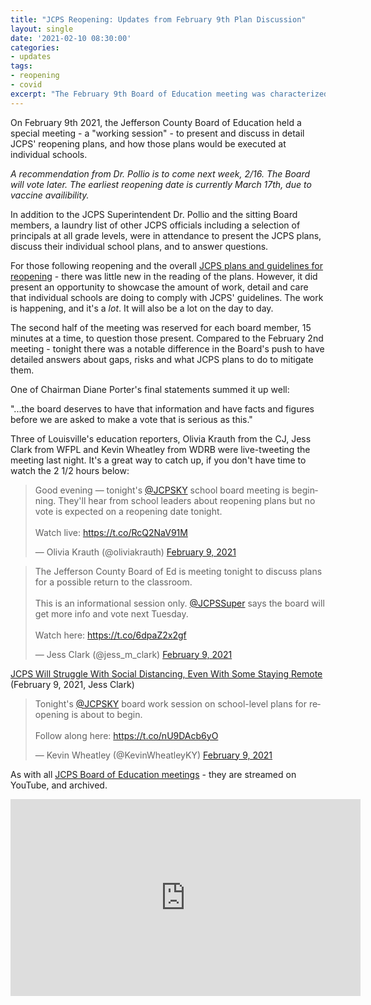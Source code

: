 ```yaml
---
title: "JCPS Reopening: Updates from February 9th Plan Discussion"
layout: single
date: '2021-02-10 08:30:00'
categories:
- updates
tags:
- reopening
- covid
excerpt: "The February 9th Board of Education meeting was characterized in a marked shift in questions from Board member. As Chairman Diane Porter put it: 'we will need specifics to make a vote of this importance'"
---
```


On February 9th 2021, the Jefferson County Board of Education held a special meeting - a "working session" - to present and discuss in detail JCPS' reopening plans, and how those plans would be executed at individual schools. 

*A recommendation from Dr. Pollio is to come next week, 2/16. The Board will vote later. The earliest reopening date is currently March 17th, due to vaccine availibility.*

In addition to the JCPS Superintendent Dr. Pollio and the sitting Board members, a laundry list of other JCPS officials including a selection of principals at all grade levels, were in attendance to present the JCPS plans, discuss their individual school plans, and to answer questions.

For those following reopening and the overall [JCPS plans and guidelines for reopening](https://www.jefferson.kyschools.us/planning-jcps-reopening) - there was little new in the reading of the plans. However, it did present an opportunity to showcase the amount of work, detail and care that individual schools are doing to comply with JCPS' guidelines. The work is happening, and it's a _lot_. It will also be a lot on the day to day.

The second half of the meeting was reserved for each board member, 15 minutes at a time, to question those present. Compared to the February 2nd meeting - tonight there was a notable difference in the Board's push to have detailed answers about gaps, risks and what JCPS plans to do to mitigate them. 

One of Chairman Diane Porter's final statements summed it up well:

"...the board deserves to have that information and have facts and figures before we are asked to make a vote that is serious as this."

Three of Louisville's education reporters, Olivia Krauth from the CJ, Jess Clark from WFPL and Kevin Wheatley from WDRB were live-tweeting the meeting last night. It's a great way to catch up, if you don't have time to watch the 2 1/2 hours below:

<blockquote class="twitter-tweet"><p lang="en" dir="ltr">Good evening — tonight&#39;s <a href="https://twitter.com/JCPSKY?ref_src=twsrc%5Etfw">@JCPSKY</a> school board meeting is beginning. They&#39;ll hear from school leaders about reopening plans but no vote is expected on a reopening date tonight. <br><br>Watch live: <a href="https://t.co/RcQ2NaV91M">https://t.co/RcQ2NaV91M</a></p>&mdash; Olivia Krauth (@oliviakrauth) <a href="https://twitter.com/oliviakrauth/status/1359277124981514240?ref_src=twsrc%5Etfw">February 9, 2021</a></blockquote> <script async src="https://platform.twitter.com/widgets.js" charset="utf-8"></script>

<blockquote class="twitter-tweet"><p lang="en" dir="ltr">The Jefferson County Board of Ed is meeting tonight to discuss plans for a possible return to the classroom.<br><br>This is an informational session only. <a href="https://twitter.com/JCPSSuper?ref_src=twsrc%5Etfw">@JCPSSuper</a> says the board will get more info and vote next Tuesday.<br><br>Watch here: <a href="https://t.co/6dpaZ2x2gf">https://t.co/6dpaZ2x2gf</a></p>&mdash; Jess Clark (@jess_m_clark) <a href="https://twitter.com/jess_m_clark/status/1359278248715309061?ref_src=twsrc%5Etfw">February 9, 2021</a></blockquote> <script async src="https://platform.twitter.com/widgets.js" charset="utf-8"></script>

[JCPS Will Struggle With Social Distancing, Even With Some Staying Remote](https://wfpl.org/jcps-will-struggle-with-social-distancing-even-with-some-staying-remote/) (February 9, 2021, Jess Clark)

<blockquote class="twitter-tweet"><p lang="en" dir="ltr">Tonight&#39;s <a href="https://twitter.com/JCPSKY?ref_src=twsrc%5Etfw">@JCPSKY</a> board work session on school-level plans for reopening is about to begin. <br><br>Follow along here: <a href="https://t.co/nU9DAcb6yO">https://t.co/nU9DAcb6yO</a></p>&mdash; Kevin Wheatley (@KevinWheatleyKY) <a href="https://twitter.com/KevinWheatleyKY/status/1359276003311427586?ref_src=twsrc%5Etfw">February 9, 2021</a></blockquote> <script async src="https://platform.twitter.com/widgets.js" charset="utf-8"></script>

As with all [JCPS Board of Education meetings](https://www.jefferson.kyschools.us/about/leadership/board-education) - they are streamed on YouTube, and archived. 

<iframe width="560" height="315" src="https://www.youtube-nocookie.com/embed/wVKxvlzHx5A" frameborder="0" allow="accelerometer; autoplay; clipboard-write; encrypted-media; gyroscope; picture-in-picture" allowfullscreen></iframe>
